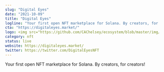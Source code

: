 ```yaml
---
slug: "Digital Eyes"
date: "2021-10-09"
title: "Digital Eyes"
logline: "Your first open NFT marketplace for Solana. By creators, for creators!"
cta: "https://digitaleyes.market/"
logo: <img src="https://github.com/CAChelsey/ecosystem/blob/master/img/digitaleyes.jpg">
category: nft
status: live
website: https://digitaleyes.market/
twitter: https://twitter.com/DigitalEyesNFT
---
```

           
Your first open NFT marketplace for Solana. By creators, for creators!           
